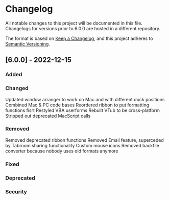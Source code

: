 # Changelog

All notable changes to this project will be documented in this file. Changelogs for versions prior to 6.0.0 are hosted in a different repository.

The format is based on [Keep a Changelog](https://keepachangelog.com/en/1.0.0/),
and this project adheres to [Semantic Versioning](https://semver.org/spec/v2.0.0.html).

## [6.0.0] - 2022-12-15

### Added

### Changed
Updated window arranger to work on Mac and with different dock positions
Combined Mac & PC code bases
Reordered ribbon to put formatting functions fisrt
Restyled VBA userforms
Rebuilt VTub to be cross-platform
Stripped out deprecated MacScript calls

### Removed
Removed deprecated ribbon functions
Removed Email feature, superceded by Tabroom sharing functionality
Custom mouse icons
Removed backfile converter because nobody uses old formats anymore

### Fixed
### Deprecated
### Security







